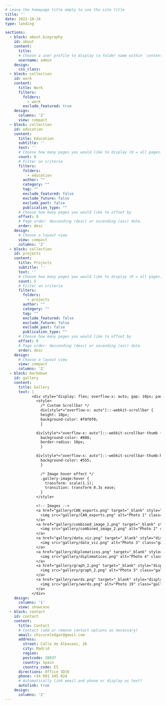 ```yaml
---
# Leave the homepage title empty to use the site title
title: ''
date: 2022-10-24
type: landing

sections:
  - block: about.biography
    id: about
    content:
      title: 
      # Choose a user profile to display (a folder name within `content/authors/`)
      username: admin
    design:
      css_class: 
  - block: collection
    id: work
    content:
      title: Work
      filters:
        folders:
          - work
        exclude_featured: true
    design:
      columns: '2'
      view: compact
  - block: collection
    id: education
    content:
      title: Education
      subtitle: ''
      text: ''
      # Choose how many pages you would like to display (0 = all pages)
      count: 0
      # Filter on criteria
      filters:
        folders:
          - education
        author: ""
        category: ""
        tag: ""
        exclude_featured: false
        exclude_future: false
        exclude_past: false
        publication_type: ""
      # Choose how many pages you would like to offset by
      offset: 0
      # Page order: descending (desc) or ascending (asc) date.
      order: desc
    design:
      # Choose a layout view
      view: compact
      columns: '2'  
  - block: collection
    id: projects
    content:
      title: Projects
      subtitle: ''
      text: ''
      # Choose how many pages you would like to display (0 = all pages)
      count: 5
      # Filter on criteria
      filters:
        folders:
          - projects
        author: ""
        category: ""
        tag: ""
        exclude_featured: false
        exclude_future: false
        exclude_past: false
        publication_type: ""
      # Choose how many pages you would like to offset by
      offset: 0
      # Page order: descending (desc) or ascending (asc) date.
      order: desc
    design:
      # Choose a layout view
      view: compact
      columns: '2'
  - block: markdown
    id: gallery
    content:
      title: Gallery
      text: |
            <div style="display: flex; overflow-x: auto; gap: 10px; padding: 20px; scroll-behavior: smooth;">
              <style>
                /* Custom Scrollbar */
                div[style*="overflow-x: auto"]::-webkit-scrollbar {
                height: 10px;
                background-color: #f0f0f0;
                }

              div[style*="overflow-x: auto"]::-webkit-scrollbar-thumb {
                background-color: #888;
                border-radius: 10px;
                }

              div[style*="overflow-x: auto"]::-webkit-scrollbar-thumb:hover {
                background-color: #555;
                }

                /* Image hover effect */
                .gallery-image:hover {
                  transform: scale(1.1);
                  transition: transform 0.3s ease;
                }
              </style>

              <!-- Images -->
              <a href="gallery/CAN_exports.png" target="_blank" style="display: block;">
                <img src="gallery/CAN_exports.png" alt="Photo 1" class="gallery-image" style="width: 150px; height: auto; border-radius: 8px; box-shadow: 0 4px 6px rgba(0, 0, 0, 0.1);">
              </a>
              <a href="gallery/combined_image_2.png" target="_blank" style="display: block;">
                <img src="gallery/combined_image_2.png" alt="Photo 2" class="gallery-image" style="width: 150px; height: auto; border-radius: 8px; box-shadow: 0 4px 6px rgba(0, 0, 0, 0.1);">
              </a>
              <a href="gallery/data_viz.png" target="_blank" style="display: block;">
                <img src="gallery/data_viz.png" alt="Photo 3" class="gallery-image" style="width: 150px; height: auto; border-radius: 8px; box-shadow: 0 4px 6px rgba(0, 0, 0, 0.1);">
              </a>
              <a href="gallery/diplomaticos.png" target="_blank" style="display: block;">
                <img src="gallery/diplomaticos.png" alt="Photo 4" class="gallery-image" style="width: 150px; height: auto; border-radius: 8px; box-shadow: 0 4px 6px rgba(0, 0, 0, 0.1);">
              </a>
              <a href="gallery/graph_2.png" target="_blank" style="display: block;">
                <img src="gallery/graph_2.png" alt="Photo 5" class="gallery-image" style="width: 150px; height: auto; border-radius: 8px; box-shadow: 0 4px 6px rgba(0, 0, 0, 0.1);">
              </a>
              <a href="gallery/words.png" target="_blank" style="display: block;">
                <img src="gallery/words.png" alt="Photo 19" class="gallery-image" style="width: 150px; height: auto; border-radius: 8px; box-shadow: 0 4px 6px rgba(0, 0, 0, 0.1);">
              </a>
            </div>
    design:
      columns: '1'
      view: showcase
  - block: contact
    id: contact
    content:
      title: Contact
      # Contact (add or remove contact options as necessary)
      email: chicureledgar@gmail.com
      address:
        street: Calle de Albasanz, 26
        city: Madrid
        region: 
        postcode: 28037
        country: Spain
        country_code: ES
      directions: Office 3D16
      phone: +34 691 345 024
      # Automatically link email and phone or display as text?
      autolink: true
    design:
      columns: '2'
---
```

